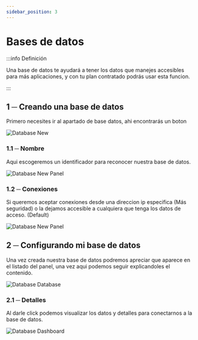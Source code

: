 ```yaml
---
sidebar_position: 3
---
```


# Bases de datos
:::info Definición

Una base de datos te ayudará a tener los datos que manejes accesibles para más aplicaciones, y con tu plan contratado podrás usar esta funcion.

:::

## 1 ─ Creando una base de datos
Primero necesites ir al apartado de base datos, ahi encontrarás un boton

![Database New](/img/database_new.png)

### 1.1 ─ Nombre
Aqui escogeremos un identificador para reconocer nuestra base de datos.

![Database New Panel](/img/database_new_panel.png)

### 1.2 ─ Conexiones
Si queremos aceptar conexiones desde una direccion ip especifica (Más seguridad) o la dejamos accesible a cualquiera que tenga los datos de acceso. (Default)

![Database New Panel](/img/database_new_panel.png)

## 2 ─ Configurando mi base de datos
Una vez creada nuestra base de datos podremos apreciar que aparece en el listado del panel, una vez aqui podemos seguir explicandoles el contenido.

![Database Database](/img/database_database.png)

### 2.1 ─ Detalles
Al darle click podemos visualizar los datos y detalles para conectarnos a la base de datos.

![Database Dashboard](/img/database_dashboard.png)
